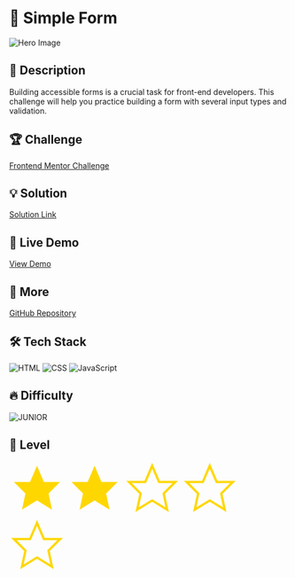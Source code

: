 # 📂 Simple Form

![Hero Image](https://res.cloudinary.com/dz209s6jk/image/upload/v1715865268/Challenges/jntqqksdinxs3qy8uyqb.jpg)

## 🌟 Description

Building accessible forms is a crucial task for front-end developers. This challenge will help you practice building a form with several input types and validation.

## 🏆 Challenge

[Frontend Mentor Challenge](https://www.frontendmentor.io/challenges/contact-form--G-hYlqKJj)

## 💡 Solution

[Solution Link](https://www.frontendmentor.io/solutions/simple-form-o0c3wZnJ5O)

## 🚀 Live Demo

[View Demo](https://younes-alhyan.github.io/simple-form)

## 🔎 More

[GitHub Repository](https://github.com/younes-alhyan/frontend-mentor/)

## 🛠️ Tech Stack

![HTML](https://img.shields.io/badge/HTML-E34F26?style=for-the-badge&logo=html5&logoColor=white)
![CSS](https://img.shields.io/badge/CSS-1572B6?style=for-the-badge&logo=css&logoColor=white)
![JavaScript](https://img.shields.io/badge/JavaScript-F7DF1E?style=for-the-badge&logo=javascript&logoColor=black)

## 🔥 Difficulty

![JUNIOR](https://img.shields.io/badge/Difficulty-JUNIOR-green)

## 🏅 Level

<span>
<svg xmlns="http://www.w3.org/2000/svg" viewBox="0 0 24 24" width="100" height="100" fill="gold">
  <polygon points="12 2 15 9 22 9 17 14 18.5 21 12 17 5.5 21 7 14 2 9 9 9"/>
</svg>
<svg xmlns="http://www.w3.org/2000/svg" viewBox="0 0 24 24" width="100" height="100" fill="gold">
  <polygon points="12 2 15 9 22 9 17 14 18.5 21 12 17 5.5 21 7 14 2 9 9 9"/>
</svg>
<svg xmlns="http://www.w3.org/2000/svg" viewBox="0 0 24 24" width="100" height="100" fill="none" stroke="gold" stroke-width="1" stroke-linecap="round" stroke-linejoin="miter">
  <polygon points="12 2 15 9 22 9 17 14 18.5 21 12 17 5.5 21 7 14 2 9 9 9"/>
</svg>
<svg xmlns="http://www.w3.org/2000/svg" viewBox="0 0 24 24" width="100" height="100" fill="none" stroke="gold" stroke-width="1" stroke-linecap="round" stroke-linejoin="miter">
  <polygon points="12 2 15 9 22 9 17 14 18.5 21 12 17 5.5 21 7 14 2 9 9 9"/>
</svg>
<svg xmlns="http://www.w3.org/2000/svg" viewBox="0 0 24 24" width="100" height="100" fill="none" stroke="gold" stroke-width="1" stroke-linecap="round" stroke-linejoin="miter">
  <polygon points="12 2 15 9 22 9 17 14 18.5 21 12 17 5.5 21 7 14 2 9 9 9"/>
</svg>
</span>
